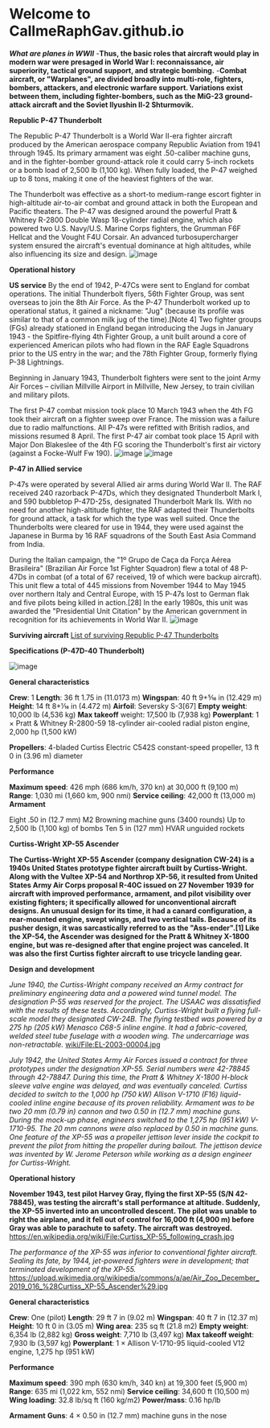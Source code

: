 # Welcome to CallmeRaphGav.github.io

***What are planes in WWII***
-**Thus, the basic roles that aircraft would play in modern war were presaged in World War I: reconnaissance, air superiority, tactical ground support, and strategic bombing.**
-**Combat aircraft, or "Warplanes", are divided broadly into multi-role, fighters, bombers, attackers, and electronic warfare support. Variations exist between them, including fighter-bombers, such as the MiG-23 ground-attack aircraft and the Soviet Ilyushin Il-2 Shturmovik.**

**Republic P-47 Thunderbolt**

The Republic P-47 Thunderbolt is a World War II-era fighter aircraft produced by the American aerospace company Republic Aviation from 1941 through 1945. Its primary armament was eight .50-caliber machine guns, and in the fighter-bomber ground-attack role it could carry 5-inch rockets or a bomb load of 2,500 lb (1,100 kg). When fully loaded, the P-47 weighed up to 8 tons, making it one of the heaviest fighters of the war.

The Thunderbolt was effective as a short-to medium-range escort fighter in high-altitude air-to-air combat and ground attack in both the European and Pacific theaters. The P-47 was designed around the powerful Pratt & Whitney R-2800 Double Wasp 18-cylinder radial engine, which also powered two U.S. Navy/U.S. Marine Corps fighters, the Grumman F6F Hellcat and the Vought F4U Corsair. An advanced turbosupercharger system ensured the aircraft's eventual dominance at high altitudes, while also influencing its size and design.
![image](https://user-images.githubusercontent.com/118230532/202431317-042892c7-bea7-42b5-a4b8-766c3715990a.png)

**Operational history**

**US service**
By the end of 1942, P-47Cs were sent to England for combat operations. The initial Thunderbolt flyers, 56th Fighter Group, was sent overseas to join the 8th Air Force. As the P-47 Thunderbolt worked up to operational status, it gained a nickname: "Jug" (because its profile was similar to that of a common milk jug of the time).[Note 4] Two fighter groups (FGs) already stationed in England began introducing the Jugs in January 1943 - the Spitfire-flying 4th Fighter Group, a unit built around a core of experienced American pilots who had flown in the RAF Eagle Squadrons prior to the US entry in the war; and the 78th Fighter Group, formerly flying P-38 Lightnings.

Beginning in January 1943, Thunderbolt fighters were sent to the joint Army Air Forces – civilian Millville Airport in Millville, New Jersey, to train civilian and military pilots.

The first P-47 combat mission took place 10 March 1943 when the 4th FG took their aircraft on a fighter sweep over France. The mission was a failure due to radio malfunctions. All P-47s were refitted with British radios, and missions resumed 8 April. The first P-47 air combat took place 15 April with Major Don Blakeslee of the 4th FG scoring the Thunderbolt's first air victory (against a Focke-Wulf Fw 190).
![image](https://user-images.githubusercontent.com/118230532/202433573-9d3fce99-eca6-499b-81c1-01029ae6e25a.png)   ![image](https://user-images.githubusercontent.com/118230532/202433605-41407b25-29ca-4fae-8d29-b22f4b4986ea.png)

**P-47 in Allied service**

P-47s were operated by several Allied air arms during World War II. The RAF received 240 razorback P-47Ds, which they designated Thunderbolt Mark I, and 590 bubbletop P-47D-25s, designated Thunderbolt Mark IIs. With no need for another high-altitude fighter, the RAF adapted their Thunderbolts for ground attack, a task for which the type was well suited. Once the Thunderbolts were cleared for use in 1944, they were used against the Japanese in Burma by 16 RAF squadrons of the South East Asia Command from India. 

During the Italian campaign, the "1º Grupo de Caça da Força Aérea Brasileira" (Brazilian Air Force 1st Fighter Squadron) flew a total of 48 P-47Ds in combat (of a total of 67 received, 19 of which were backup aircraft). This unit flew a total of 445 missions from November 1944 to May 1945 over northern Italy and Central Europe, with 15 P-47s lost to German flak and five pilots being killed in action.[28] In the early 1980s, this unit was awarded the "Presidential Unit Citation" by the American government in recognition for its achievements in World War II.
![image](https://user-images.githubusercontent.com/118230532/202437332-adbc761e-1375-490b-b6e3-98025755094c.png)

**Surviving aircraft**
[List of surviving Republic P-47 Thunderbolts](https://en.wikipedia.org/wiki/List_of_surviving_Republic_P-47_Thunderbolts)

**Specifications (P-47D-40 Thunderbolt)**

![image](https://user-images.githubusercontent.com/118230532/202439680-173f54b8-2fb8-4fb8-993d-787f84782b65.png)


**General characteristics**

**Crew**: 1
**Length**: 36 ft 1.75 in (11.0173 m)
**Wingspan**: 40 ft 9+5⁄16 in (12.429 m)
**Height**: 14 ft 8+1⁄16 in (4.472 m)
**Airfoil**: Seversky S-3[67]
**Empty weight**: 10,000 lb (4,536 kg)
**Max takeoff** weight: 17,500 lb (7,938 kg)
**Powerplant**: 1 × Pratt & Whitney R-2800-59 18-cylinder air-cooled radial piston engine, 2,000 hp (1,500 kW)                          

**Propellers**: 4-bladed Curtiss Electric C542S constant-speed propeller, 13 ft 0 in (3.96 m) diameter

**Performance**

**Maximum speed**: 426 mph (686 km/h, 370 kn) at 30,000 ft (9,100 m)
**Range**: 1,030 mi (1,660 km, 900 nmi)
**Service ceiling**: 42,000 ft (13,000 m)
**Armament**

Eight .50 in (12.7 mm) M2 Browning machine guns (3400 rounds)
Up to 2,500 lb (1,100 kg) of bombs
Ten 5 in (127 mm) HVAR unguided rockets

**Curtiss-Wright XP-55 Ascender**

**The Curtiss-Wright XP-55 Ascender (company designation CW-24) is a 1940s United States prototype fighter aircraft built by Curtiss-Wright. Along with the Vultee XP-54 and Northrop XP-56, it resulted from United States Army Air Corps proposal R-40C issued on 27 November 1939 for aircraft with improved performance, armament, and pilot visibility over existing fighters; it specifically allowed for unconventional aircraft designs. An unusual design for its time, it had a canard configuration, a rear-mounted engine, swept wings, and two vertical tails. Because of its pusher design, it was sarcastically referred to as the "Ass-ender".[1] Like the XP-54, the Ascender was designed for the Pratt & Whitney X-1800 engine, but was re-designed after that engine project was canceled. It was also the first Curtiss fighter aircraft to use tricycle landing gear.**

**Design and development**

*June 1940, the Curtiss-Wright company received an Army contract for preliminary engineering data and a powered wind tunnel model. The designation P-55 was reserved for the project. The USAAC was dissatisfied with the results of these tests. Accordingly, Curtiss-Wright built a flying full-scale model they designated CW-24B. The flying testbed was powered by a 275 hp (205 kW) Menasco C68-5 inline engine. It had a fabric-covered, welded steel tube fuselage with a wooden wing. The undercarriage was non-retractable.*
[wiki/File:EL-2003-00004.jpg](https://en.wikipedia.org/wiki/File:EL-2003-00004.jpg)

*July 1942, the United States Army Air Forces issued a contract for three prototypes under the designation XP-55. Serial numbers were 42-78845 through 42-78847. During this time, the Pratt & Whitney X-1800 H-block sleeve valve engine was delayed, and was eventually canceled. Curtiss decided to switch to the 1,000 hp (750 kW) Allison V-1710 (F16) liquid-cooled inline engine because of its proven reliability. Armament was to be two 20 mm (0.79 in) cannon and two 0.50 in (12.7 mm) machine guns. During the mock-up phase, engineers switched to the 1,275 hp (951 kW) V-1710-95. The 20 mm cannons were also replaced by 0.50 in machine guns.*
*One feature of the XP-55 was a propeller jettison lever inside the cockpit to prevent the pilot from hitting the propeller during bailout. The jettison device was invented by W. Jerome Peterson while working as a design engineer for Curtiss-Wright.*

**Operational history**

**November 1943, test pilot Harvey Gray, flying the first XP-55 (S/N 42-78845), was testing the aircraft's stall performance at altitude. Suddenly, the XP-55 inverted into an uncontrolled descent. The pilot was unable to right the airplane, and it fell out of control for 16,000 ft (4,900 m) before Gray was able to parachute to safety. The aircraft was destroyed.**
https://en.wikipedia.org/wiki/File:Curtiss_XP-55_following_crash.jpg

*The performance of the XP-55 was inferior to conventional fighter aircraft. Sealing its fate, by 1944, jet-powered fighters were in development; that terminated development of the XP-55.*
https://upload.wikimedia.org/wikipedia/commons/a/ae/Air_Zoo_December_2019_016_%28Curtiss_XP-55_Ascender%29.jpg

**General characteristics**

**Crew**: One (pilot)
**Length**: 29 ft 7 in (9.02 m)
**Wingspan**: 40 ft 7 in (12.37 m)
**Height**: 10 ft 0 in (3.05 m)
**Wing area**: 235 sq ft (21.8 m2)
**Empty weight**: 6,354 lb (2,882 kg)
**Gross weight**: 7,710 lb (3,497 kg)
**Max takeoff weight**: 7,930 lb (3,597 kg)
**Powerplant**: 1 × Allison V-1710-95 liquid-cooled V12 engine, 1,275 hp (951 kW)

**Performance**

**Maximum speed**: 390 mph (630 km/h, 340 kn) at 19,300 feet (5,900 m)
**Range**: 635 mi (1,022 km, 552 nmi)
**Service ceiling**: 34,600 ft (10,500 m)
**Wing loading**: 32.8 lb/sq ft (160 kg/m2)
**Power/mass**: 0.16 hp/lb

**Armament**
**Guns**: 4 × 0.50 in (12.7 mm) machine guns in the nose
